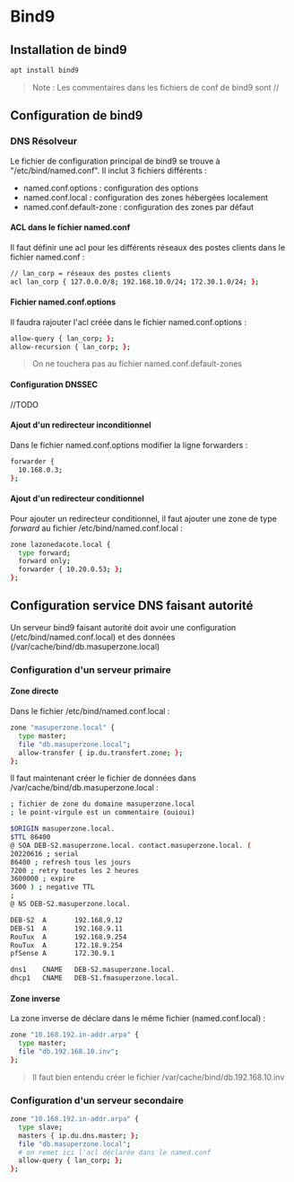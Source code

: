 # Bind9
## Installation de bind9

```bash
apt install bind9
```

> Note : Les commentaires dans les fichiers de conf de bind9 sont //

## Configuration de bind9

### DNS Résolveur

Le fichier de configuration principal de bind9 se trouve à "/etc/bind/named.conf". Il inclut 3 fichiers différents :
- named.conf.options : configuration des options
- named.conf.local : configuration des zones hébergées localement
- named.conf.default-zone : configuration des zones par défaut

#### ACL dans le fichier named.conf

Il faut définir une acl pour les différents réseaux des postes clients dans le fichier named.conf :

```bash 
// lan_corp = réseaux des postes clients
acl lan_corp { 127.0.0.0/8; 192.168.10.0/24; 172.30.1.0/24; };
```

#### Fichier named.conf.options

Il faudra rajouter l'acl créée dans le fichier named.conf.options :

```bash
allow-query { lan_corp; };
allow-recursion { lan_corp; };
```

> On ne touchera pas au fichier named.conf.default-zones

#### Configuration DNSSEC

//TODO

#### Ajout d'un redirecteur inconditionnel

Dans le fichier named.conf.options modifier la ligne forwarders :

```bash
forwarder {
  10.168.0.3;
};
```

#### Ajout d'un redirecteur conditionnel

Pour ajouter un redirecteur conditionnel, il faut ajouter une zone de type *forward* au fichier /etc/bind/named.conf.local :

```bash
zone lazonedacote.local {
  type forward;
  forward only;
  forwarder { 10.20.0.53; };
};
```

## Configuration service DNS faisant autorité

Un serveur bind9 faisant autorité doit avoir une configuration (/etc/bind/named.conf.local) et des données (/var/cache/bind/db.masuperzone.local)

### Configuration d'un serveur primaire

#### Zone directe 

Dans le fichier /etc/bind/named.conf.local : 

```bash
zone "masuperzone.local" {
  type master;
  file "db.masuperzone.local";
  allow-transfer { ip.du.transfert.zone; };
};
```
Il faut maintenant créer le fichier de données dans /var/cache/bind/db.masuperzone.local :

```bash
; fichier de zone du domaine masuperzone.local
; le point-virgule est un commentaire (ouioui)

$ORIGIN masuperzone.local.
$TTL 86400
@ SOA DEB-S2.masuperzone.local. contact.masuperzone.local. (
20220616 ; serial
86400 ; refresh tous les jours
7200 ; retry toutes les 2 heures
3600000 ; expire
3600 ) ; negative TTL
;
@ NS DEB-S2.masuperzone.local.

DEB-S2  A       192.168.9.12
DEB-S1  A       192.168.9.11
RouTux  A       192.168.9.254
RouTux  A       172.18.9.254
pfSense A       172.30.9.1

dns1    CNAME   DEB-S2.masuperzone.local.
dhcp1   CNAME   DEB-S1.fmasuperzone.local.

```

#### Zone inverse

La zone inverse de déclare dans le même fichier (named.conf.local) :

```bash
zone "10.168.192.in-addr.arpa" {
  type master;
  file "db.192.168.10.inv";
};
```
> Il faut bien entendu créer le fichier /var/cache/bind/db.192.168.10.inv

### Configuration d'un serveur secondaire

```bash
zone "10.168.192.in-addr.arpa" {
  type slave;
  masters { ip.du.dns.master; };
  file "db.masuperzone.local";
  # on remet ici l'acl déclarée dans le named.conf
  allow-query { lan_corp; }; 
};
```
